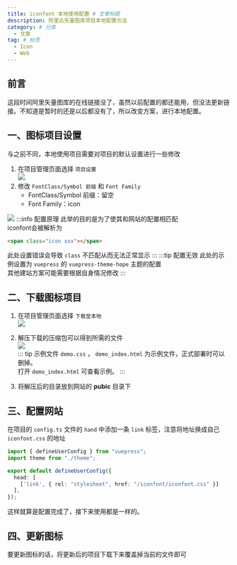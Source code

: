 ```yaml
---
title: iconfont 本地使用配置 # 文章标题
description: 阿里云矢量图库项目本地配置方法
category: # 分类
  - 文章
tag: # 标签
  - Icon
  - Web
---
```


## 前言
这段时间阿里矢量图库的在线链接没了，虽然以前配置的都还能用，但没法更新链接。不知道是暂时的还是以后都没有了，所以改变方案，进行本地配置。

## 一、图标项目设置
与之前不同，本地使用项目需要对项目的默认设置进行一些修改
1. 在项目管理页面选择 `项目设置`   
![](https://img.lycm.xyz/img/20220716223128.png)
2. 修改 `FontClass/Symbol 前缀` 和 `Font Family` 
	- FontClass/Symbol 前缀：留空
	- Font Family：icon

![](https://img.lycm.xyz/img/20220716223418.png)
:::info 配置原理
此举的目的是为了使其和网站的配置相匹配  
iconfont会被解析为 
```html
<span class="icon xxx"></span>
```
此处设置错误会导致 `class` 不匹配从而无法正常显示
:::
:::tip 配置无效
此处的示例设置为 `vuepress` 的 `vuepress-theme-hope` 主题的配置  
其他建站方案可能需要根据自身情况修改
:::
## 二、下载图标项目
1. 在项目管理页面选择 `下载至本地`   
![](https://img.lycm.xyz/img/20220716213705.png)  

2. 解压下载的压缩包可以得到所需的文件  
![](https://img.lycm.xyz/img/20220716214417.png)  
::: tip 示例文件
`demo.css`  ， `demo_index.html` 为示例文件，正式部署时可以删掉。  
打开 `demo_index.html` 可查看示例。
:::

3. 将解压后的目录放到网站的 **pubic** 目录下  

## 三、配置网站
在项目的 `config.ts` 文件的 `hand` 中添加一条 `link` 标签，注意将地址换成自己 `iconfont.css` 的地址
```ts {6}
import { defineUserConfig } from "vuepress";
import theme from "./theme";

export default defineUserConfig({
  head: [
    ['link', { rel: "stylesheet", href: "/iconfont/iconfont.css" }]
  ],
});
```
这样就算是配置完成了，接下来使用都是一样的。

## 四、更新图标
要更新图标的话，将更新后的项目下载下来覆盖掉当前的文件即可